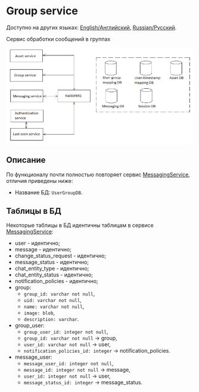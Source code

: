 # Group service

Доступно на других языках: [English/Английский](MessagingService.md), [Russian/Русский](MessagingService.ru.md).

Сервис обработки сообщений в группах 

![SystemOverview](../img/SystemOverview.png)

## Описание 

По функционалу почти полностью повторяет сервис [MessagingService](MessagingService.ru.md), отличия приведены ниже:
- Название БД: `UserGroupDB`.

## Таблицы в БД

Некоторые таблицы в БД идентичны таблицам в сервисе [MessagingService](MessagingService.ru.md):
- user - идентично; 
- message - идентично;
- change_status_request - идентично;
- message_status - идентично;
- chat_entity_type - идентично;
- chat_entity_status - идентично;
- notification_policies - идентично;
- group: 
    - `group_id: varchar not null`, 
    - `uid: varchar not null`,
    - `name: varchar not null`,
    - `image: blob`, 
    - `description: varchar`.
- group_user: 
    - `group_user_id: integer not null`, 
    - `group_id: varchar not null` -> group,
    - `user_id: varchar not null` -> user,
    - `notification_policies_id: integer` -> notification_policies.
- message_user:
    - `message_user_id: integer not null`,
    - `message_id: integer not null` -> message,
    - `user_id: integer not null` -> user,
    - `message_status_id: integer` -> message_status.
